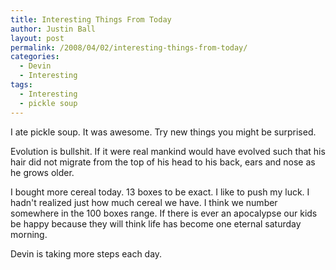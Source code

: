 ```yaml
---
title: Interesting Things From Today
author: Justin Ball
layout: post
permalink: /2008/04/02/interesting-things-from-today/
categories:
  - Devin
  - Interesting
tags:
  - Interesting
  - pickle soup
---
```


I ate pickle soup. It was awesome. Try new things you might be surprised.

Evolution is bullshit. If it were real mankind would have evolved such that his hair did not migrate from the top of his head to his back, ears and nose as he grows older.

I bought more cereal today. 13 boxes to be exact. I like to push my luck. I hadn't realized just how much cereal we have. I think we number somewhere in the 100 boxes range. If there is ever an apocalypse our kids be happy because they will think life has become one eternal saturday morning.

Devin is taking more steps each day.